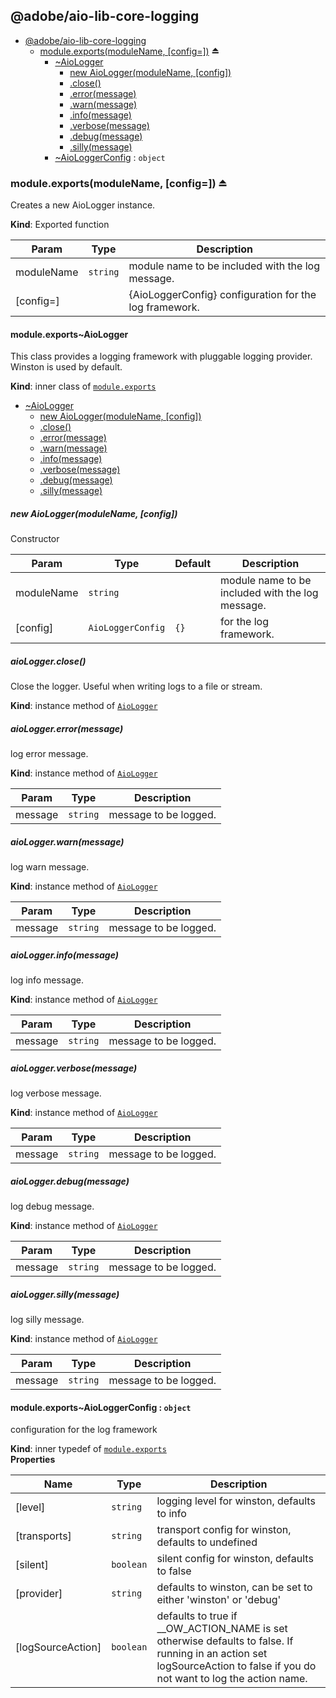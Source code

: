 <a name="module_@adobe/aio-lib-core-logging"></a>

## @adobe/aio-lib-core-logging

* [@adobe/aio-lib-core-logging](#module_@adobe/aio-lib-core-logging)
    * [module.exports(moduleName, [config&#x3D;])](#exp_module_@adobe/aio-lib-core-logging--module.exports) ⏏
        * [~AioLogger](#module_@adobe/aio-lib-core-logging--module.exports..AioLogger)
            * [new AioLogger(moduleName, [config])](#new_module_@adobe/aio-lib-core-logging--module.exports..AioLogger_new)
            * [.close()](#module_@adobe/aio-lib-core-logging--module.exports..AioLogger+close)
            * [.error(message)](#module_@adobe/aio-lib-core-logging--module.exports..AioLogger+error)
            * [.warn(message)](#module_@adobe/aio-lib-core-logging--module.exports..AioLogger+warn)
            * [.info(message)](#module_@adobe/aio-lib-core-logging--module.exports..AioLogger+info)
            * [.verbose(message)](#module_@adobe/aio-lib-core-logging--module.exports..AioLogger+verbose)
            * [.debug(message)](#module_@adobe/aio-lib-core-logging--module.exports..AioLogger+debug)
            * [.silly(message)](#module_@adobe/aio-lib-core-logging--module.exports..AioLogger+silly)
        * [~AioLoggerConfig](#module_@adobe/aio-lib-core-logging--module.exports..AioLoggerConfig) : <code>object</code>

<a name="exp_module_@adobe/aio-lib-core-logging--module.exports"></a>

### module.exports(moduleName, [config&#x3D;]) ⏏
Creates a new AioLogger instance.

**Kind**: Exported function  

| Param | Type | Description |
| --- | --- | --- |
| moduleName | <code>string</code> | module name to be included with the log message. |
| [config=] |  | {AioLoggerConfig} configuration for the log framework. |

<a name="module_@adobe/aio-lib-core-logging--module.exports..AioLogger"></a>

#### module.exports~AioLogger
This class provides a logging framework with pluggable logging provider.
Winston is used by default.

**Kind**: inner class of [<code>module.exports</code>](#exp_module_@adobe/aio-lib-core-logging--module.exports)  

* [~AioLogger](#module_@adobe/aio-lib-core-logging--module.exports..AioLogger)
    * [new AioLogger(moduleName, [config])](#new_module_@adobe/aio-lib-core-logging--module.exports..AioLogger_new)
    * [.close()](#module_@adobe/aio-lib-core-logging--module.exports..AioLogger+close)
    * [.error(message)](#module_@adobe/aio-lib-core-logging--module.exports..AioLogger+error)
    * [.warn(message)](#module_@adobe/aio-lib-core-logging--module.exports..AioLogger+warn)
    * [.info(message)](#module_@adobe/aio-lib-core-logging--module.exports..AioLogger+info)
    * [.verbose(message)](#module_@adobe/aio-lib-core-logging--module.exports..AioLogger+verbose)
    * [.debug(message)](#module_@adobe/aio-lib-core-logging--module.exports..AioLogger+debug)
    * [.silly(message)](#module_@adobe/aio-lib-core-logging--module.exports..AioLogger+silly)

<a name="new_module_@adobe/aio-lib-core-logging--module.exports..AioLogger_new"></a>

##### new AioLogger(moduleName, [config])
Constructor


| Param | Type | Default | Description |
| --- | --- | --- | --- |
| moduleName | <code>string</code> |  | module name to be included with the log message. |
| [config] | <code>AioLoggerConfig</code> | <code>{}</code> | for the log framework. |

<a name="module_@adobe/aio-lib-core-logging--module.exports..AioLogger+close"></a>

##### aioLogger.close()
Close the logger. Useful when writing logs to a file or stream.

**Kind**: instance method of [<code>AioLogger</code>](#module_@adobe/aio-lib-core-logging--module.exports..AioLogger)  
<a name="module_@adobe/aio-lib-core-logging--module.exports..AioLogger+error"></a>

##### aioLogger.error(message)
log error message.

**Kind**: instance method of [<code>AioLogger</code>](#module_@adobe/aio-lib-core-logging--module.exports..AioLogger)  

| Param | Type | Description |
| --- | --- | --- |
| message | <code>string</code> | message to be logged. |

<a name="module_@adobe/aio-lib-core-logging--module.exports..AioLogger+warn"></a>

##### aioLogger.warn(message)
log warn message.

**Kind**: instance method of [<code>AioLogger</code>](#module_@adobe/aio-lib-core-logging--module.exports..AioLogger)  

| Param | Type | Description |
| --- | --- | --- |
| message | <code>string</code> | message to be logged. |

<a name="module_@adobe/aio-lib-core-logging--module.exports..AioLogger+info"></a>

##### aioLogger.info(message)
log info message.

**Kind**: instance method of [<code>AioLogger</code>](#module_@adobe/aio-lib-core-logging--module.exports..AioLogger)  

| Param | Type | Description |
| --- | --- | --- |
| message | <code>string</code> | message to be logged. |

<a name="module_@adobe/aio-lib-core-logging--module.exports..AioLogger+verbose"></a>

##### aioLogger.verbose(message)
log verbose message.

**Kind**: instance method of [<code>AioLogger</code>](#module_@adobe/aio-lib-core-logging--module.exports..AioLogger)  

| Param | Type | Description |
| --- | --- | --- |
| message | <code>string</code> | message to be logged. |

<a name="module_@adobe/aio-lib-core-logging--module.exports..AioLogger+debug"></a>

##### aioLogger.debug(message)
log debug message.

**Kind**: instance method of [<code>AioLogger</code>](#module_@adobe/aio-lib-core-logging--module.exports..AioLogger)  

| Param | Type | Description |
| --- | --- | --- |
| message | <code>string</code> | message to be logged. |

<a name="module_@adobe/aio-lib-core-logging--module.exports..AioLogger+silly"></a>

##### aioLogger.silly(message)
log silly message.

**Kind**: instance method of [<code>AioLogger</code>](#module_@adobe/aio-lib-core-logging--module.exports..AioLogger)  

| Param | Type | Description |
| --- | --- | --- |
| message | <code>string</code> | message to be logged. |

<a name="module_@adobe/aio-lib-core-logging--module.exports..AioLoggerConfig"></a>

#### module.exports~AioLoggerConfig : <code>object</code>
configuration for the log framework

**Kind**: inner typedef of [<code>module.exports</code>](#exp_module_@adobe/aio-lib-core-logging--module.exports)  
**Properties**

| Name | Type | Description |
| --- | --- | --- |
| [level] | <code>string</code> | logging level for winston, defaults to info |
| [transports] | <code>string</code> | transport config for winston, defaults to undefined |
| [silent] | <code>boolean</code> | silent config for winston, defaults to false |
| [provider] | <code>string</code> | defaults to winston, can be set to either 'winston' or 'debug' |
| [logSourceAction] | <code>boolean</code> | defaults to true if __OW_ACTION_NAME is set otherwise defaults to false. If running in an action set logSourceAction to false if you do not want to log the action name. |

